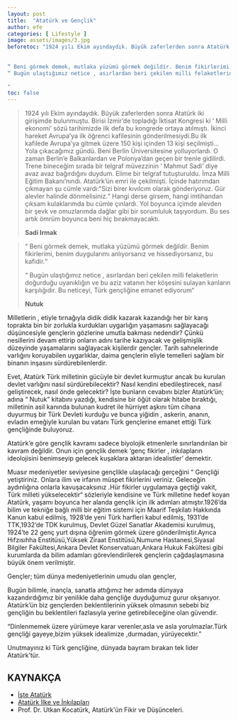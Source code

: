 ```yaml
---
layout: post
title:  "Atatürk ve Gençlik"
author: efe
categories: [ Lifestyle ]
image: assets/images/3.jpg
beforetoc: "1924 yılı Ekim ayındaydık. Büyük zaferlerden sonra Atatürk iki girişimde bulunmuştu. Birisi İzmir’de topladığı İktisat Kongresi ki ‘ Milli ekonomi’ sözü tarihimizde ilk defa bu kongrede ortaya atılmıştı. İkinci hareket Avrupa’ya ilk öğrenci kafilesinin gönderilmesiydi.Bu ilk kafilede Avrupa’ya gitmek üzere 150 kişi içinden 13 kişi seçilmişti…Yola çıkacağımız gündü. Beni Berlin Üniversitesine yolluyorlardı. O zaman Berlin’e Balkanlardan ve Polonya’dan geçen bir trenle gidilirdi. Trene bineceğim sırada bir telgraf müvezzinin ‘ Mahmut Sadi’ diye avaz avaz bağırdığını duydum. Elime bir telgraf tutuşturuldu. İmza Milli Eğitim Bakanı’nındı. Atatürk’ün emri ile çekilmişti. İçinde hatırımdan çıkmayan şu cümle vardı:“Sizi birer kıvılcım olarak gönderiyoruz. Gür alevler halinde dönmelisiniz.“ Hangi derse girsem, hangi imtihandan çıksam kulaklarımda bu cümle çınlardı. Yol boyunca içimde alevden bir şevk ve omuzlarımda dağlar gibi bir sorumluluk taşıyordum. Bu ses artık ömrüm boyunca beni hiç bırakmayacaktı.
                                                                                                           Sadi Irmak
                                                                                                           
“ Beni görmek demek, mutlaka yüzümü görmek değildir. Benim fikirlerimi, benim duygularımı anlıyorsanız ve hissediyorsanız, bu kafidir.“
“ Bugün ulaştığımız netice , asırlardan beri çekilen milli felaketlerin doğurduğu uyanıklığın ve bu aziz vatanın her köşesini sulayan kanların karşılığıdır. Bu neticeyi, Türk gençliğine emanet ediyorum“
                                                                                                           Nutuk                                                                                                 
"
toc: false
---
```

>1924 yılı Ekim ayındaydık. Büyük zaferlerden sonra Atatürk iki girişimde bulunmuştu. Birisi İzmir’de topladığı İktisat Kongresi ki ‘ Milli ekonomi’ sözü tarihimizde ilk defa bu kongrede ortaya atılmıştı. İkinci hareket Avrupa’ya ilk öğrenci kafilesinin gönderilmesiydi.Bu ilk kafilede Avrupa’ya gitmek üzere 150 kişi içinden 13 kişi seçilmişti…Yola çıkacağımız gündü. Beni Berlin Üniversitesine yolluyorlardı. O zaman Berlin’e Balkanlardan ve Polonya’dan geçen bir trenle gidilirdi. Trene bineceğim sırada bir telgraf müvezzinin ‘ Mahmut Sadi’ diye avaz avaz bağırdığını duydum. Elime bir telgraf tutuşturuldu. İmza Milli Eğitim Bakanı’nındı. Atatürk’ün emri ile çekilmişti. İçinde hatırımdan çıkmayan şu cümle vardı:“Sizi birer kıvılcım olarak gönderiyoruz. Gür alevler halinde dönmelisiniz.“ Hangi derse girsem, hangi imtihandan çıksam kulaklarımda bu cümle çınlardı. Yol boyunca içimde alevden bir şevk ve omuzlarımda dağlar gibi bir sorumluluk taşıyordum. Bu ses artık ömrüm boyunca beni hiç bırakmayacaktı.
>                                                                                                          
>**Sadi Irmak**
                                                                                                           
>“ Beni görmek demek, mutlaka yüzümü görmek değildir. Benim fikirlerimi, benim duygularımı anlıyorsanız ve hissediyorsanız, bu kafidir.“
>
>“ Bugün ulaştığımız netice , asırlardan beri çekilen milli felaketlerin doğurduğu uyanıklığın ve bu aziz vatanın her köşesini sulayan kanların karşılığıdır. Bu neticeyi, Türk gençliğine emanet ediyorum“
>
>**Nutuk**
                                                                                                           
                                                                                                           
 Milletlerin , etiyle tırnağıyla didik didik kazarak kazandığı her bir karış toprakta bin bir zorlukla kurdukları uygarlığın yaşamasını sağlayacağı düşüncesiyle gençlerin gözlerine umutla bakması nedendir? Çünkü nesillerini devam ettirip onların adını tarihe kazıyacak ve gelişmişlik düzeyinde yaşamalarını sağlayacak kişilerdir gençler. Tarih sahnelerinde varlığını koruyabilen uygarlıklar, daima gençlerin eliyle temelleri sağlam bir binanın inşasını sürdürebilenlerdir.
 
 Evet, Atatürk Türk milletinin gücüyle bir devlet kurmuştur ancak bu kurulan devlet varlığını nasıl sürdürebilecektir? Nasıl kendini ebedileştirecek, nasıl geliştirecek, nasıl önde gelecektir? İşte bunların cevabını bizler Atatürk’ün; adına “ Nutuk” kitabını yazdığı, kendisine bir öğüt olarak hitabe bıraktığı, milletinin asil kanında bulunan kudret ile hürriyet aşkını tüm cihana duyurmuş bir Türk Devleti kurduğu ve  bunca yiğidin , askerin, ananın, evladın emeğiyle kurulan bu vatanı Türk gençlerine emanet ettiği Türk gençliğinde buluyoruz. 

Atatürk’e göre gençlik kavramı sadece biyolojik etmenlerle sınırlandırılan bir kavram değildir. Onun için gençlik demek ‘genç fikirler , inkılapların ideolojisini benimseyip gelecek kuşaklara aktaran idealistler’ demektir.

Muasır medeniyetler seviyesine gençlikle ulaşılacağı gerçeğini “ Gençliği yetiştiriniz. Onlara ilim ve irfanın müspet fikirlerini veriniz. Geleceğin aydınlığına onlarla kavuşacaksınız .Hür fikirler uygulamaya geçtiği vakit, Türk milleti yükselecektir“ sözleriyle kendisine ve Türk milletine hedef koyan Atatürk, yaşamı boyunca her alanda gençlik için ilk adımları atmıştır.1926’da  bilim ve tekniğe bağlı milli bir eğitim sistemi için Maarif Teşkilatı Hakkında Kanun kabul edilmiş, 1928’de yeni Türk harfleri kabul edilmiş, 1931’de TTK,1932’de TDK kurulmuş, Devlet Güzel Sanatlar Akademisi kurulmuş, 1924’te 22 genç yurt dışına öğrenim görmek üzere gönderilmiştir.Ayrıca  Hıfzısıhha Enstitüsü,Yüksek Ziraat Enstitüsü,Numune Hastanesi,Siyasal Bilgiler Fakültesi,Ankara Devlet Konservatuarı,Ankara Hukuk Fakültesi gibi kurumlarda da bilim adamları görevlendirilerek  gençlerin çağdaşlaşmasına büyük önem verilmiştir.

Gençler; tüm dünya medeniyetlerinin umudu olan gençler,

Bugün bilimle, inançla, sanatla attığımız her adımda dünyaya kazandırdığımız bir yenilikle daha gençliğe duyduğumuz gurur okşanıyor. Atatürk’ün biz gençlerden beklentilerinin yüksek olmasının sebebi biz gençliğin  bu beklentileri fazlasıyla yerine getirebileceğine olan güvendir. 

“Dinlenmemek üzere yürümeye karar verenler,asla ve asla yorulmazlar.Türk gençliği gayeye,bizim yüksek idealimize ,durmadan, yürüyecektir.”

Unutmayınız ki Türk gençliğine, dünyada bayram bırakan tek lider Atatürk’tür. 

## KAYNAKÇA
- [İşte Atatürk](https://www.isteataturk.com/)
- [Atatürk İlke ve İnkılapları](https://www.mevkoleji.k12.tr/tr/kurumsal/ataturk-kosesi/ataturk-ilke-ve-inkilaplari/)
- Prof. Dr. Utkan Kocatürk, Atatürk'ün Fikir ve Düşünceleri.
